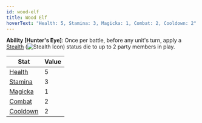 ```yaml
---
id: wood-elf
title: Wood Elf
hoverText: "Health: 5, Stamina: 3, Magicka: 1, Combat: 2, Cooldown: 2"
---
```


**Ability [Hunter's Eye]**: Once per battle, before any unit's turn, apply a [Stealth](/docs/all/status-effects/stealth) (<img src="/icons/stealth.svg" alt="Stealth Icon" class="icon-svg" />) status die to up to 2 party members in play.

| Stat                                   | Value |
| -------------------------------------- | ----- |
| [Health](/docs/all/stats/health)       | 5     |
| [Stamina](/docs/all/stats/stamina)     | 3     |
| [Magicka](/docs/all/stats/magicka)     | 1     |
| [Combat](/docs/all/skill-lines/combat) | 2     |
| [Cooldown](/docs/all/stats/cooldown)   | 2     |
